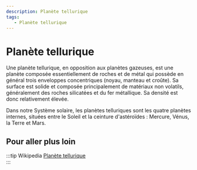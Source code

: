 ```yaml
---
description: Planète tellurique
tags:
   - Planète tellurique
---
```


# Planète tellurique

Une planète tellurique, en opposition aux planètes gazeuses, est une planète composée essentiellement de roches et de métal qui possède en général trois enveloppes concentriques (noyau, manteau et croûte). Sa surface est solide et composée principalement de matériaux non volatils, généralement des roches silicatées et du fer métallique. Sa densité est donc relativement élevée.

Dans notre Système solaire, les planètes telluriques sont les quatre planètes internes, situées entre le Soleil et la ceinture d'astéroïdes : Mercure, Vénus, la Terre et Mars. 

## Pour aller plus loin

:::tip Wikipedia
[Planète tellurique](https://fr.wikipedia.org/wiki/Planète_tellurique)  
:::

